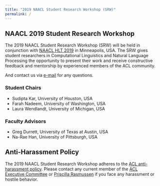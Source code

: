 ```yaml
---
title: "2019 NAACL Student Research Workshop (SRW)"
permalink: /
---
```



## NAACL 2019 Student Research Workshop
The 2019 NAACL Student Research Workshop (SRW) will be held in conjunction with [NAACL HLT 2019](http://naacl2019.org) in Minneapolis, USA. The SRW gives student researchers in Computational Linguistics and Natural Language Processing the opportunity to present their work and receive constructive feedback and mentorship by experienced members of the ACL community. 

And contact us via [e-mail](naacl-2019-student-research-workshop@googlegroups.com) for any questions.

### Student Chairs
- Sudipta Kar, University of Houston, USA</br>
- Farah Nadeem, University of Washington, USA
- Laura Wendlandt, University of Michigan, USA
### Faculty Advisors 
- Greg Durrett, University of Texas at Austin, USA
- Na-Rae Han, University of Pittsburgh, USA


## Anti-Harassment Policy
The 2019 NAACL Student Research Workshop adheres to the [ACL anti-harassment policy](https://www.aclweb.org/adminwiki/index.php?title=Anti-Harassment_Policy). Please contact any current member of the [ACL Executive Committee](https://www.aclweb.org/portal/about) or [Priscilla Rasmussen](acl@aclweb.org) if you face any harassment or hostile behavior.
